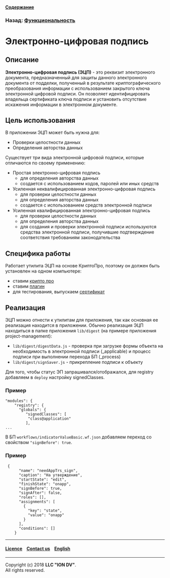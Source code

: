 #### [Содержание](/docs/ru/index.md)

### Назад: [Функциональность](functionality.md)

# Электронно-цифровая подпись

## Описание

**Электронно-цифровая подпись (ЭЦП)** - это реквизит электронного документа, предназначенный для защиты данного электронного документа от подделки, полученный в результате криптографического преобразования информации с использованием закрытого ключа электронной цифровой подписи. Он позволяет идентифицировать владельца сертификата ключа подписи и установить отсутствие искажения информации в электронном документе.

## Цель использования

В приложении ЭЦП может быть нужна для:

- Проверки целостности данных
- Определения авторства данных

Существует три вида электронной цифровой подписи, которые отличаются по своему применению:

- Простая электронно-цифровая подпись
    - для определения авторства данных
    - создается с использованием кодов, паролей или иных средств
- Усиленная неквалифицированная электронно-цифровая подпись
    - для проверки целостности данных
    - для определения авторства данных
    - создается с использованием средств электронной подписи
- Усиленная квалифицированная электронно-цифровая подпись
    - для проверки целостности данных
    - для определения авторства данных
    - для создания и проверки электронной подписи используются средства электронной подписи, получившие подтверждение соответствия требованиям законодательства

## Специфика работы

Работает утилита ЭЦП на основе КриптоПро, поэтому он должен быть установлен на одном компьютере:

- ставим [крипто про](https://www.cryptopro.ru/products/csp/downloads)
- ставим [плагин](https://www.cryptopro.ru/products/cades/plugin)
- для тестирования, выпускаем [сертификат](https://www.cryptopro.ru/certsrv/certrqma.asp)

## Реализация

ЭЦП можно отнести к утилитам для приложения, так как основная ее реализация находится в приложении. Обычно реализация ЭЦП находиться в папке приложения `lib/digest` (на примере приложения project-management):

- `lib/digest/digestData.js` - проверка при загрузке формы объекта на необходимость в электронной подписи (_applicable) и процесс подписи при выполнении перехода БП (_process)
- `lib/digest/signSaver.js` - прикрепление подписи к объекту

Для того, чтобы статус ЭП запрашивался/отображался, для registry добавляем в `deploy` настройку signedClasses.

### Пример

```
"modules": {
    "registry": {
      "globals": {
         "signedClasses": [
          "class@application"
         ],
...
```

В БП `workflows/indicatorValueBasic.wf.json` добавляем переход со свойством `"signBefore": true`.

### Пример

```
 {
      "name": "needAppTrs_sign",
      "caption": "На утверждение",
      "startState": "edit",
      "finishState": "onapp",
      "signBefore": true,
      "signAfter": false,
      "roles": [],
      "assignments": [
        {
          "key": "state",
          "value": "onapp"
        }
      ],
      "conditions": []
    }
```

--------------------------------------------------------------------------  


 #### [Licence](/LICENSE) &ensp;  [Contact us](https://iondv.com/portal/contacts) &ensp;  [English](/docs/en/2_system_description/functionality/eds.md)   &ensp;
<div><img src="https://mc.iondv.com/watch/local/docs/framework" style="position:absolute; left:-9999px;" height=1 width=1 alt="iondv metrics"></div>         



--------------------------------------------------------------------------  

Copyright (c) 2018 **LLC "ION DV"**.   
All rights reserved. 
